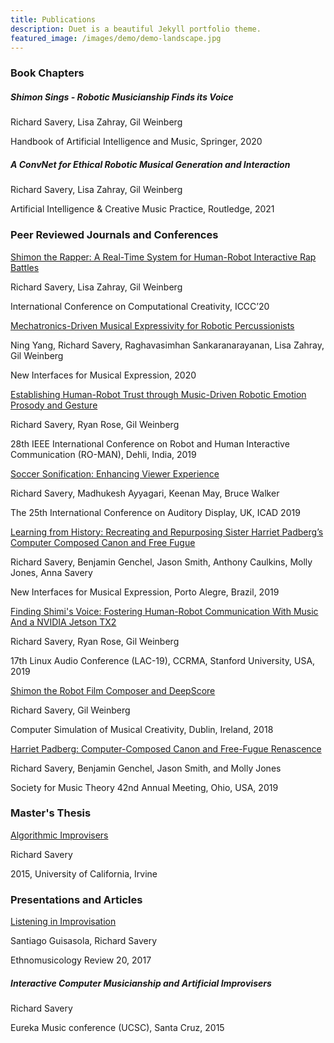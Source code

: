 ```yaml
---
title: Publications
description: Duet is a beautiful Jekyll portfolio theme.
featured_image: /images/demo/demo-landscape.jpg
---
```

<!-- ![](/images/promo.png) -->

### Book Chapters
#####  Shimon Sings - Robotic Musicianship Finds its Voice

Richard Savery, Lisa Zahray, Gil Weinberg

Handbook of Artificial Intelligence and Music, Springer, 2020


##### A ConvNet for Ethical Robotic Musical Generation and Interaction

Richard Savery, Lisa Zahray, Gil Weinberg

Artificial Intelligence & Creative Music Practice, Routledge, 2021

### Peer Reviewed Journals and Conferences
[Shimon the Rapper: A Real-Time System for Human-Robot Interactive Rap Battles](http://computationalcreativity.net/iccc20/)

Richard Savery, Lisa Zahray, Gil Weinberg

International Conference on Computational Creativity, ICCC’20

[Mechatronics-Driven Musical Expressivity for Robotic Percussionists](https://nime2020.bcu.ac.uk/)

Ning Yang, Richard Savery, Raghavasimhan Sankaranarayanan, Lisa Zahray, Gil Weinberg

New Interfaces for Musical Expression, 2020


[Establishing Human-Robot Trust through Music-Driven Robotic Emotion Prosody and Gesture](https://arxiv.org/pdf/2001.05863.pdf)

Richard Savery, Ryan Rose, Gil Weinberg

28th IEEE International Conference on Robot and Human Interactive Communication (RO-MAN), Dehli, India, 2019

[Soccer Sonification: Enhancing Viewer Experience](https://smartech.gatech.edu/bitstream/handle/1853/61512/icad2019_037.pdf)

Richard Savery, Madhukesh Ayyagari, Keenan May, Bruce Walker

The 25th International Conference on Auditory Display, UK, ICAD 2019

[Learning from History: Recreating and Repurposing Sister Harriet Padberg’s Computer Composed Canon and Free Fugue](https://arxiv.org/pdf/1907.04470.pdf)

Richard Savery, Benjamin Genchel, Jason Smith, Anthony Caulkins, Molly Jones, Anna Savery

New Interfaces for Musical Expression, Porto Alegre, Brazil, 2019

[Finding Shimi's Voice: Fostering Human-Robot Communication With Music And a NVIDIA Jetson TX2](https://lac.linuxaudio.org/2019/doc/savery.pdf)

Richard Savery, Ryan Rose, Gil Weinberg

17th Linux Audio Conference (LAC-19), CCRMA, Stanford University, USA, 2019

[Shimon the Robot Film Composer and DeepScore](https://www.researchgate.net/profile/Richard_Savery/publication/334971929_Shimon_the_Robot_Film_Composer_and_DeepScore/links/5d484cf992851cd046a41e7a/Shimon-the-Robot-Film-Composer-and-DeepScore.pdf)

Richard Savery, Gil Weinberg

Computer Simulation of Musical Creativity, Dublin, Ireland, 2018

[Harriet Padberg: Computer-Composed Canon and Free-Fugue Renascence](https://societymusictheory.org/sites/default/files/events/programs/2019-program.pdf)

Richard Savery, Benjamin Genchel, Jason Smith, and Molly Jones

Society for Music Theory 42nd Annual Meeting, Ohio, USA, 2019


### Master's Thesis
[Algorithmic Improvisers](https://escholarship.org/content/qt0t55v839/qt0t55v839.pdf)

Richard Savery

2015, University of California, Irvine


### Presentations and Articles
[Listening in Improvisation](https://ethnomusicologyreview.ucla.edu/content/listening-improvisation)

Santiago Guisasola, Richard Savery

Ethnomusicology Review 20, 2017

##### Interactive Computer Musicianship and Artificial Improvisers

Richard Savery

Eureka Music conference (UCSC), Santa Cruz, 2015
